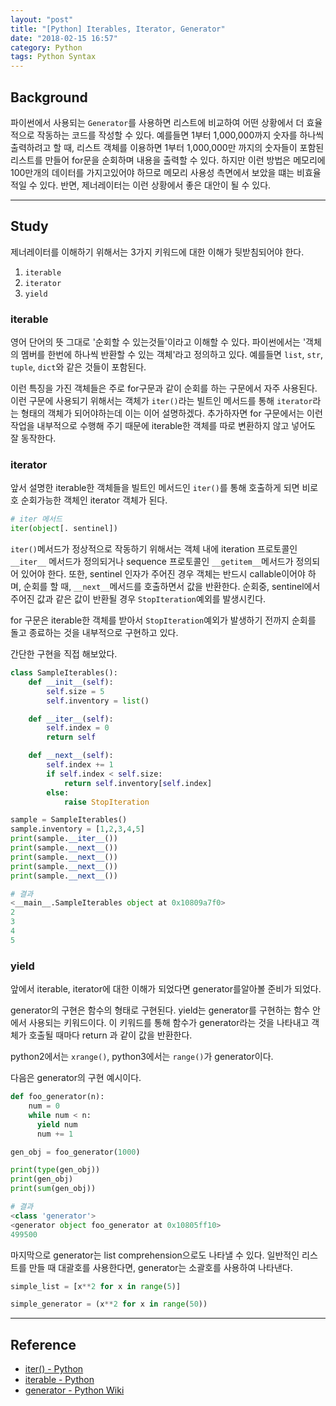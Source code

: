 ```yaml
---
layout: "post"
title: "[Python] Iterables, Iterator, Generator"
date: "2018-02-15 16:57"
category: Python
tags: Python Syntax
---
```


## Background
파이썬에서 사용되는 `Generator`를 사용하면 리스트에 비교하여 어떤 상황에서 더 효율적으로 작동하는 코드를 작성할 수 있다. 예를들면 1부터 1,000,000까지 숫자를 하나씩 출력하려고 할 때, 리스트 객체를 이용하면 1부터 1,000,000만 까지의 숫자들이 포함된 리스트를 만들어 for문을 순회하며 내용을 출력할 수 있다. 하지만 이런 방법은 메모리에 100만개의 데이터를 가지고있어야 하므로 메모리 사용성 측면에서 보았을 떄는 비효율적일 수 있다. 반면, 제너레이터는 이런 상황에서 좋은 대안이 될 수 있다.

---
## Study
제너레이터를 이해하기 위해서는 3가지 키워드에 대한 이해가 뒷받침되어야 한다.

1. `iterable`
2. `iterator`
3. `yield`

### iterable
영어 단어의 뜻 그대로 '순회할 수 있는것들'이라고 이해할 수 있다. 파이썬에서는 '객체의 멤버를 한번에 하나씩 반환할 수 있는 객체'라고 정의하고 있다. 예를들면 `list`, `str`, `tuple`, `dict`와 같은 것들이 포함된다.

이런 특징을 가진 객체들은 주로 for구문과 같이 순회를 하는 구문에서 자주 사용된다. 이런 구문에 사용되기 위해서는 객체가 `iter()`라는 빌트인 메서드를 통해 `iterator`라는 형태의 객체가 되어야하는데 이는 이어 설명하겠다. 추가하자면 for 구문에서는 이런 작업을 내부적으로 수행해 주기 때문에 iterable한 객체를 따로 변환하지 않고 넣어도 잘 동작한다.

### iterator
앞서 설명한 iterable한 객체들을 빌트인 메서드인 `iter()`를 통해 호출하게 되면 비로호 순회가능한 객체인 iterator 객체가 된다.

```python
# iter 메서드
iter(object[. sentinel])
```

 `iter()`메서드가 정상적으로 작동하기 위해서는 객체 내에 iteration 프로토콜인 `__iter__` 메서드가 정의되거나 sequence 프로토콜인 `__getitem__`메서드가 정의되어 있어야 한다. 또한, sentinel 인자가 주어진 경우 객체는 반드시 callable이어야 하며, 순회를 할 때, `__next__`메서드를 호출하면서 값을 반환한다. 순회중, sentinel에서 주어진 값과 같은 값이 반환될 경우 `StopIteration`예외를 발생시킨다.

for 구문은 iterable한 객체를 받아서 `StopIteration`예외가 발생하기 전까지 순회를 돌고 종료하는 것을 내부적으로 구현하고 있다.

간단한 구현을 직접 해보았다.
```python
class SampleIterables():
    def __init__(self):
        self.size = 5
        self.inventory = list()

    def __iter__(self):
        self.index = 0
        return self

    def __next__(self):
        self.index += 1
        if self.index < self.size:
            return self.inventory[self.index]
        else:
            raise StopIteration

sample = SampleIterables()
sample.inventory = [1,2,3,4,5]
print(sample.__iter__())
print(sample.__next__())
print(sample.__next__())
print(sample.__next__())
print(sample.__next__())

# 결과
<__main__.SampleIterables object at 0x10809a7f0>
2
3
4
5
```

### yield
앞에서 iterable, iterator에 대한 이해가 되었다면 generator를알아볼 준비가 되었다.

generator의 구현은 함수의 형태로 구현된다. yield는 generator를 구현하는 함수 안에서 사용되는 키워드이다. 이 키워드를 통해 함수가 generator라는 것을 나타내고 객체가 호출될 때마다 return 과 같이 값을 반환한다.

python2에서는 `xrange()`, python3에서는 `range()`가 generator이다.

다음은 generator의 구현 예시이다.
```python
def foo_generator(n):
    num = 0
    while num < n:
      yield num
      num += 1

gen_obj = foo_generator(1000)

print(type(gen_obj))
print(gen_obj)
print(sum(gen_obj))

# 결과
<class 'generator'>
<generator object foo_generator at 0x10805ff10>
499500
```

마지막으로 generator는 list comprehension으로도 나타낼 수 있다. 일반적인 리스트를 만들 때 대괄호를 사용한다면, generator는 소괄호를 사용하여 나타낸다.

```python
simple_list = [x**2 for x in range(5)]

simple_generator = (x**2 for x in range(50))
```
---
## Reference
* [iter() - Python](https://docs.python.org/3/library/functions.html#iter)
* [iterable - Python](https://docs.python.org/3/glossary.html)
* [generator - Python Wiki](https://wiki.python.org/moin/Generators)
